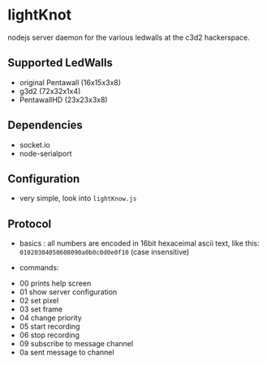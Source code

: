 # lightKnot

nodejs server daemon for the various ledwalls at the c3d2 hackerspace.


## Supported LedWalls

* original Pentawall (16x15x3x8)
* g3d2 (72x32x1x4)
* PentawallHD (23x23x3x8)

## Dependencies

* socket.io
* node-serialport

## Configuration

* very simple, look into `lightKnow.js`

## Protocol

* basics : all numbers are encoded in 16bit hexaceimal ascii text, like this: `01020304050608090a0b0c0d0e0f10` (case insensitive)

* commands:
- 00 prints help screen
- 01 show server configuration
- 02 set pixel
- 03 set frame
- 04 change priority
- 05 start recording
- 06 stop recording
- 09 subscribe to message channel
- 0a sent message to channel


